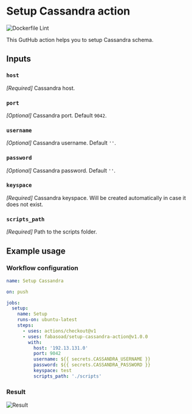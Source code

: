# Setup Cassandra action
![Dockerfile Lint](https://github.com/fabasoad/setup-cassandra-action/workflows/Dockerfile%20Lint/badge.svg)

This GutHub action helps you to setup Cassandra schema.

## Inputs

### `host`

_[Required]_ Cassandra host.

### `port`

_[Optional]_ Cassandra port. Default `9042`.

### `username`

_[Optional]_ Cassandra username. Default `''`.

### `password`

_[Optional]_ Cassandra password. Default `''`.

### `keyspace`

_[Required]_ Cassandra keyspace. Will be created automatically in case it does not exist.

### `scripts_path`

_[Required]_ Path to the scripts folder.

## Example usage

### Workflow configuration

```yaml
name: Setup Cassandra

on: push

jobs:
  setup:
    name: Setup
    runs-on: ubuntu-latest
    steps:
      - uses: actions/checkout@v1
      - uses: fabasoad/setup-cassandra-action@v1.0.0
        with:
          host: '192.13.131.0'
          port: 9042
          username: ${{ secrets.CASSANDRA_USERNAME }}
          password: ${{ secrets.CASSANDRA_PASSWORD }}
          keyspace: test
          scripts_path: './scripts'
```

### Result
![Result](https://raw.githubusercontent.com/fabasoad/setup-cassandra-action/master/screenshot.png)
